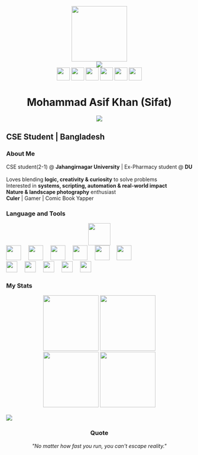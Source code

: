 <div align="center">
  <img height="150" src="https://media.giphy.com/media/M9gbBd9nbDrOTu1Mqx/giphy.gif" />
</div>

<div align="center">
  <img src="https://visitor-badge.laobi.icu/badge?page_id=thehav0k.thehav0k&" />
</div>

<div align="center">
  <img src="https://img.shields.io/static/v1?message=GitHub&logo=github&label=&color=181717&logoColor=white&labelColor=&style=for-the-badge" height="35" />
  <img src="https://img.shields.io/static/v1?message=Codeforces&logo=codeforces&label=&color=445f9d&logoColor=white&labelColor=&style=for-the-badge" height="35" />
  <img src="https://img.shields.io/static/v1?message=LeetCode&logo=leetcode&label=&color=FFA116&logoColor=white&labelColor=&style=for-the-badge" height="35" />
  <img src="https://img.shields.io/static/v1?message=LinkedIn&logo=linkedin&label=&color=0077B5&logoColor=white&labelColor=&style=for-the-badge" height="35" />
  <img src="https://img.shields.io/static/v1?message=Facebook&logo=facebook&label=&color=1877F2&logoColor=white&labelColor=&style=for-the-badge" height="35" />
  <img src="https://img.shields.io/static/v1?message=Gmail&logo=gmail&label=&color=D14836&logoColor=white&labelColor=&style=for-the-badge" height="35" />
</div>

<h1 align="center">Mohammad Asif Khan (Sifat)</h1>

<div align="center">
  <img src="https://readme-typing-svg.demolab.com?font=Fira+Code&duration=4000&pause=500&center=true&width=600&lines=CS+Undergrad+%7C+Tech+Explorer+%7C+Robotics+Enthusiast;Pythonist+%7C+Photographer+%7C+Curious+Mind" />
</div>

<h2 align="left">CSE Student | Bangladesh</h2>

<h3 align="left">About Me</h3>

<p align="left">
CSE student(2-1) @ <strong>Jahangirnagar University</strong> | Ex-Pharmacy student @ <strong>DU</strong><br><br>
Loves blending <strong>logic, creativity & curiosity</strong> to solve problems<br>
Interested in <strong>systems, scripting, automation & real-world impact</strong><br>
<strong>Nature & landscape photography</strong> enthusiast<br>
<strong>Culer</strong> | Gamer | Comic Book Yapper
</p>

<h3 align="left">Language and Tools</h3>

<div align="center">
  <img src="https://skillicons.dev/icons?i=c,cpp,python,octave,rust,kotlin,html,js,java" height="60" />
</div>

<div align="left">
  <img src="https://cdn.jsdelivr.net/gh/devicons/devicon/icons/flask/flask-original.svg" height="40" />
  <img width="12" />
  <img src="https://cdn.jsdelivr.net/gh/devicons/devicon/icons/jupyter/jupyter-original-wordmark.svg" height="40" />
  <img width="12" />
  <img src="https://cdn.jsdelivr.net/gh/devicons/devicon/icons/firebase/firebase-plain-wordmark.svg" height="40" />
  <img width="12" />
  <img src="https://cdn.jsdelivr.net/gh/devicons/devicon/icons/pytorch/pytorch-original.svg" height="40" />
  <img width="12" />
  <img src="https://cdn.jsdelivr.net/gh/devicons/devicon/icons/arduino/arduino-original-wordmark.svg" height="40" />
  <img width="12" />
  <img src="https://skillicons.dev/icons?i=git,vercel,supabase,ffmpeg" height="40" />
</div>

<div align="left">
  <img src="https://cdn.jsdelivr.net/gh/devicons/devicon/icons/vscode/vscode-original.svg" height="30" />
  <img width="12" />
  <img src="https://cdn.jsdelivr.net/gh/devicons/devicon/icons/androidstudio/androidstudio-original.svg" height="30" />
  <img width="12" />
  <img src="https://cdn.jsdelivr.net/gh/devicons/devicon/icons/apple/apple-original.svg" height="30" />
  <img width="12" />
  <img src="https://skillicons.dev/icons?i=pandas,numpy,matplotlib,pygame" height="30" />
  <img width="12" />
  <img src="https://cdn.jsdelivr.net/gh/devicons/devicon/icons/java/java-original-wordmark.svg" height="30" />
</div>

<h3 align="left">My Stats</h3>

<div align="center">
  <img src="https://github-readme-stats.vercel.app/api?username=thehav0k&hide_title=false&hide_rank=false&show_icons=true&include_all_commits=true&count_private=true&disable_animations=false&theme=dracula&locale=en&hide_border=false" height="150" />
  <img src="https://github-readme-stats.vercel.app/api/top-langs?username=thehav0k&locale=en&hide_title=false&layout=compact&card_width=320&langs_count=8&theme=dracula&hide_border=false" height="150" />
</div>

<div align="center">
  <img src="https://streak-stats.demolab.com?user=thehav0k&locale=en&mode=daily&theme=dracula&hide_border=false&border_radius=5&order=3" height="150" />
  <img src="https://github-profile-trophy.vercel.app?username=thehav0k&theme=dracula&column=-1&row=1&margin-w=8&margin-h=8&no-bg=false&no-frame=false&order=4" height="150" />
</div>

<br clear="both">

<img src="https://raw.githubusercontent.com/thehav0k/snake-generator/output/snake.svg" />

<div align="center">
  <h3>Quote</h3>
  <p><em>"No matter how fast you run, you can't escape reality."</em></p>
</div>
